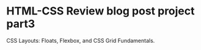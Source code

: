 # HTML-CSS Review blog post project part3
CSS Layouts: Floats, Flexbox, and CSS Grid Fundamentals.


